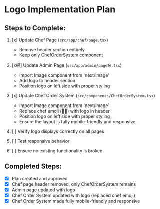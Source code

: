 # Logo Implementation Plan

## Steps to Complete:

1. [x] Update Chef Page (`src/app/chef/page.tsx`)
   - Remove header section entirely
   - Keep only ChefOrderSystem component

2. [x极] Update Admin Page (`src/app/admin/page极.tsx`)
   - Import Image component from 'next/image'
   - Add logo to header section
   - Position logo on left side with proper styling

3. [x] Update Chef Order System (`src/components/ChefOrderSystem.tsx`)
   - Import Image component from 'next/image'
   - Replace chef emoji (👨‍🍳) with logo in header
   - Position logo on left side with proper styling
   - Ensure the layout is fully mobile-friendly and responsive

4. [ ] Verify logo displays correctly on all pages
5. [ ] Test responsive behavior
6. [ ] Ensure no existing functionality is broken

## Completed Steps:
- [x] Plan created and approved
- [x] Chef page header removed, only ChefOrderSystem remains
- [x] Admin page updated with logo
- [x] Chef Order System updated with logo (replaced chef emoji)
- [x] Chef Order System made fully mobile-friendly and responsive
